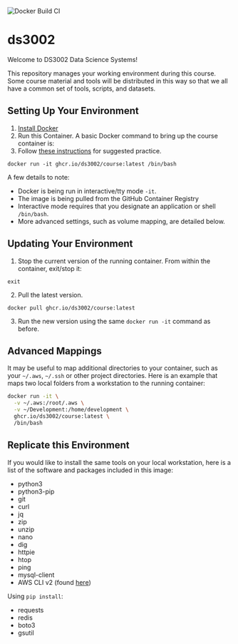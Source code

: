 ![Docker Build CI](https://github.com/ds3002/course/workflows/Docker%20Build%20CI/badge.svg)

# ds3002

Welcome to DS3002 Data Science Systems!

This repository manages your working environment during this course. Some course material
and tools will be distributed in this way so that we all have a common set of tools, scripts, and datasets.

## Setting Up Your Environment

1. [Install Docker](https://docs.docker.com/get-docker/)
2. Run this Container. A basic Docker command to bring up the course container is:
3. Follow [these instructions](EXERCISES.md) for suggested practice.

```
docker run -it ghcr.io/ds3002/course:latest /bin/bash
```

A few details to note:
- Docker is being run in interactive/tty mode `-it`.
- The image is being pulled from the GitHub Container Registry
- Interactive mode requires that you designate an application or shell `/bin/bash`.
- More advanced settings, such as volume mapping, are detailed below.

## Updating Your Environment

1. Stop the current version of the running container. From within the container, exit/stop it:

```
exit
```

2. Pull the latest version.

```
docker pull ghcr.io/ds3002/course:latest
```

3. Run the new version using the same `docker run -it` command as before.

## Advanced Mappings

It may be useful to map additional directories to your container, 
such as your `~/.aws`, `~/.ssh` or other project directories. 
Here is an example that maps two local folders from a workstation 
to the running container:

```bash
docker run -it \
  -v ~/.aws:/root/.aws \
  -v ~/Development:/home/development \
  ghcr.io/ds3002/course:latest \
  /bin/bash
```

## Replicate this Environment

If you would like to install the same tools on your local workstation, 
here is a list of the software and packages included in this image:

- python3
- python3-pip
- git 
- curl 
- jq 
- zip 
- unzip 
- nano
- dig
- httpie
- htop 
- ping
- mysql-client
- AWS CLI v2 (found [here](https://docs.aws.amazon.com/cli/latest/userguide/install-cliv2.html))


Using `pip install`:

- requests
- redis
- boto3
- gsutil
